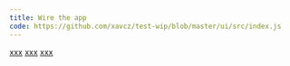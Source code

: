 ```yaml
---
title: Wire the app
code: https://github.com/xavcz/test-wip/blob/master/ui/src/index.js
---
```


<a href="https://github.com/xavcz/test-wip/blob/master/ui/src/index.js#L9">xxx</a>
<a href="https://github.com/xavcz/test-wip/blob/master/ui/src/index.js#L11-18">xxx</a>
<a href="https://github.com/xavcz/test-wip/blob/master/ui/src/index.js#L32">xxx</a>